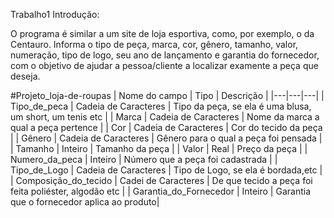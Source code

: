 Trabalho1 Introdução:

O programa é similar a um site de loja esportiva, como, por exemplo, o da Centauro. Informa o tipo de peça, marca, cor, gênero, tamanho, valor, numeração, tipo de logo, seu ano de lançamento e garantia do fornecedor, com o objetivo de ajudar a pessoa/cliente a localizar examente a peça que deseja.



#Projeto_loja-de-roupas
| Nome do campo | Tipo | Descrição |
|---|---|---|
| Tipo_de_peca | Cadeia de Caracteres | Tipo da peça, se ela é uma blusa, um short, um tenis etc |
| Marca | Cadeia de Caracteres | Nome da marca a qual a peça pertence |
| Cor | Cadeia de Caracteres | Cor do tecido da peça |
| Gênero | Cadeia de Caracteres | Gênero para o qual a peça foi pensada |
| Tamanho | Inteiro | Tamanho da peça |
| Valor | Real | Preço da peça |
| Numero_da_peca | Inteiro | Número que a peça foi cadastrada |
| Tipo_de_Logo | Cadeia de Caracteres | Tipo de Logo, se ela é bordada,etc |
| Composição_do_tecido | Cadei de Caracteres | De que tecido a peça foi feita poliéster, algodão etc |
| Garantia_do_Fornecedor | Inteiro | Garantia que o fornecedor aplica ao produto|
